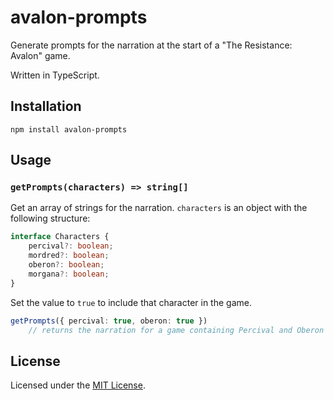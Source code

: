 # avalon-prompts

Generate prompts for the narration at the start of a "The Resistance: Avalon" game.

Written in TypeScript.

## Installation

```
npm install avalon-prompts
```

## Usage

### `getPrompts(characters) => string[]`

Get an array of strings for the narration. `characters` is an object with the following structure:

```typescript
interface Characters {
    percival?: boolean;
    mordred?: boolean;
    oberon?: boolean;
    morgana?: boolean;
}
```

Set the value to `true` to include that character in the game.

```typescript
getPrompts({ percival: true, oberon: true })
    // returns the narration for a game containing Percival and Oberon
```

## License

Licensed under the [MIT License](LICENSE).

